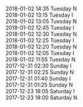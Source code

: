 2018-01-02 14:35 Tuesday  N  
2018-01-02 13:15 Tuesday  I  
2018-01-02 13:05 Tuesday  N  
2018-01-02 12:45 Tuesday  I  
2018-01-02 12:30 Tuesday  N  
2018-01-02 12:25 Tuesday  I  
2018-01-02 12:20 Tuesday  N  
2018-01-02 12:05 Tuesday  I  
2018-01-02 11:55 Tuesday  N  
2017-12-31 02:30 Sunday  I  
2017-12-31 02:25 Sunday  N  
2017-12-31 01:40 Sunday  I  
2017-12-31 01:25 Sunday  N  
2017-12-23 18:05 Saturday  I  
2017-12-23 18:00 Saturday  N  
